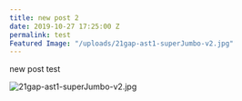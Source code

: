 ```yaml
---
title: new post 2
date: 2019-10-27 17:25:00 Z
permalink: test
Featured Image: "/uploads/21gap-ast1-superJumbo-v2.jpg"
---
```


new post test

![21gap-ast1-superJumbo-v2.jpg](/uploads/21gap-ast1-superJumbo-v2.jpg)